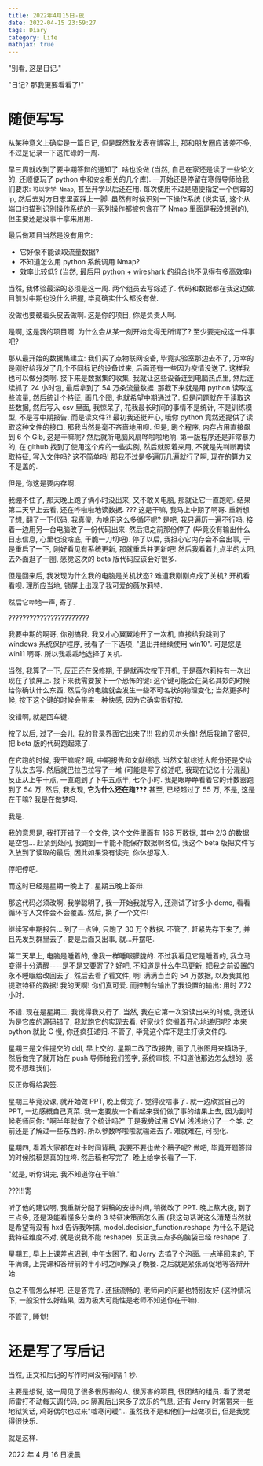 ```yaml
---
title: 2022年4月15日-夜
date: 2022-04-15 23:59:27
tags: Diary
category: Life
mathjax: true
---
```


"别看, 这是日记."

"日记? 那我更要看看了!"

<!--more-->

# 随便写写
从某种意义上确实是一篇日记, 但是既然敢发表在博客上, 那和朋友圈应该差不多, 不过是记录一下这忙碌的一周.

早三周就收到了要中期答辩的通知了, 啥也没做 (当然, 自己在家还是读了一些论文的, 还顺便玩了 python 中和``安全``相关的几个库). 一开始还是停留在寒假导师给我们要求: ``可以学学 Nmap``, 甚至开学以后还在用. 每次使用不过是随便指定一个倒霉的 ip, 然后去对方日志里面踩上一脚. 虽然有时候识别一下操作系统 (说实话, 这个从端口扫描到识别操作系统的一系列操作都被包含在了 Nmap 里面是我没想到的), 但主要还是没事干拿来用用.

最后做项目当然是没有用它:
- 它好像不能读取流量数据?
- 不知道怎么用 python 系统调用 Nmap?
- 效率比较低? (当然, 最后用 python + wireshark 的组合也不见得有多高效率)

当然, 我体验最深的必须是这一周. 两个组员去写综述了. 代码和数据都在我这边做. 目前对中期也没什么把握, 毕竟确实什么都没有做. 

没做也要硬着头皮去做啊. 这是你的项目, 你是负责人啊.

是啊, 这是我的项目啊. 为什么会从某一刻开始觉得无所谓了? 至少要完成这一件事吧?

那从最开始的数据集建立: 我们买了点物联网设备, 毕竟实验室那边去不了, 万幸的是刚好给我发了几个不同标记的设备过来, 后面还有一些因为疫情没送了. 这样我也可以做分类啊. 接下来是数据集的收集, 我就让这些设备连到电脑热点里, 然后连续抓了 24 小时包, 最后拿到了 54 万条流量数据. 那截下来就是用 python 读取这些流量, 然后统计个特征, 画几个图, 也就希望中期通过了. 但是问题就在于读取这些数据, 然后写入 csv 里面, 我惊呆了, 花我最长时间的事情不是统计, 不是训练模型, 不是写中期报告, 而是读文件?! 最初我还挺开心, 哦你 python 竟然还提供了读取这种文件的接口, 那我当然是毫不吝啬地用呗. 但是, 跑个程序, 内存占用直接飙到 6 个 Gib, 这是干嘛呢? 然后就听电脑风扇哗啦啦地响. 第一版程序还是非常暴力的, 在 github 找到了使用这个库的一些实例, 然后就照着来用, 不就是先判断再读取特征, 写入文件吗? 这不简单吗! 那我不过是多遍历几遍就行了啊, 现在的算力又不是盖的.

但是, 你这是要内存啊.

我绷不住了, 那天晚上跑了俩小时没出来, 又不敢关电脑, 那就让它一直跑吧. 结果第二天早上去看, 还在哗啦啦地读数据. ??? 这是干嘛, 我马上中期了啊哥. 重新想了想, 翻了一下代码, 我真傻, 为啥用这么多循环呢? 是吧, 我只遍历一遍不行吗. 接着一边用另一台电脑改了一份代码出来. 然后把之前那份停了 (毕竟没有输出什么日志信息, 心里也没啥底, 干脆一刀切吧). 停了以后, 我担心它内存会不会出事, 于是重启了一下, 刚好看见有系统更新, 那就重启并更新吧! 然后我看着九点半的太阳, 去外面逛了一圈, 感觉这次的 beta 版代码应该会好很多.

但是回来后, 我发现为什么我的电脑是关机状态? 难道我刚刚点成了关机? 开机看看呗. 理所应当地, 锁屏上出现了我可爱的薇尔莉特.

然后它``哔``地一声, 寄了.

???????????????????????

我要中期的啊哥, 你别搞我. 我又小心翼翼地开了一次机, 直接给我跳到了 windows 系统保护程序, 我看了一下选项, "退出并继续使用 win10". 可是您是 win11 啊哥. 所以我乖乖地选择了关机.

当然, 我算了一下, 反正还在保修期, 于是就再次按下开机, 于是薇尔莉特有一次出现在了锁屏上. 接下来我需要按下一个恐怖的键: 这个键可能会在莫名其妙的时候给你确认什么东西, 然后你的电脑就会发生一些不可名状的物理变化; 当然更多时候, 按下这个键的时候会带来一种快感, 因为它确实很好按.

没错啊, 就是回车键.

按了以后, 过了一会儿, 我的登录界面它出来了!!! 我的贝尔头像! 然后我输了密码, 把 beta 版的代码跑起来了.

在它跑的时候, 我干嘛呢? 哦, 中期报告和文献综述. 当然文献综述大部分还是交给了队友去写. 然后就巴拉巴拉写了一堆 (可能是写了综述吧, 我现在记忆十分混乱) 反正从上午十点, 一直跑到了下午五点半, 七个小时. 我是眼睁睁看着它的计数器跑到了 54 万, 然后, 我发现, **它为什么还在跑???** 甚至, 已经超过了 55 万, 不是, 这是在干嘛? 我是在做梦吗.

我是.

我的意思是, 我打开错了一个文件, 这个文件里面有 166 万数据, 其中 2/3 的数据是空包... 赶紧到处问, 我跑到一半能不能保存数据啊各位, 我这个 beta 版把文件写入放到了读取的最后, 因此如果没有读完, 你休想写入.

停吧停吧.

而这时已经是星期一晚上了. 星期五晚上答辩.

那这代码必须改啊. 我学聪明了, 我一开始我就写入, 还测试了许多小 demo, 看看循环写入文件会不会覆盖. 然后, 换了一个文件!

继续写中期报告... 到了一点钟, 只跑了 30 万个数据. 不管了, 赶紧先存下来了, 并且先发到群里去了. 要是后面又出事, 就...开摆吧.

第二天早上, 电脑是睡着的, 像我一样睡眼朦胧的. 不过我看见它是睡着的, 我立马变得十分清醒----是不是又要寄了? 好吧, 不知道是什么牛马更新, 把我之前设置的永不睡眠给改回去了. 然后去看了看文件, 啊! 满满当当的 54 万数据, 以及我其他提取特征的数据! 我的天啊! 你们真可爱. 而控制台输出了我设置的输出: 用时 7.72 小时.

不错. 现在是星期二, 我觉得我又行了. 当然, 我在它第一次没读出来的时候, 我还认为是它库的源码错了, 我就跑它的实现去看. 好家伙? 您搁着开心地递归呢? 本来 python 就比 C 慢, 你还疯狂递归. 不管了, 毕竟这个库不是主打读文件的.

星期三是文件提交的 ddl, 早上交的. 星期二改了改报告, 画了几张图用来镇场子, 然后做完了就开始在 push 导师给我们签字, 系统审核, 不知道他那边怎么想的, 感觉不想理我们. 

反正你得给我签.

星期三毕竟没课, 就开始做 PPT, 晚上做完了. 觉得没啥事了. 就一边欣赏自己的 PPT, 一边感概自己真菜. 我一定要放一个看起来我们做了事的结果上去, 因为到时候老师问你: "啊半年就做了个统计吗?" 于是我尝试用 SVM 浅浅地分了一个类. 之前还是了解过一些东西的. 所以参数哗啦啦就输进去了. 难就难在, 可视化.

星期四, 看着大家都在对卡时间背稿, 我要不要也做个稿子呢? 做吧, 毕竟开题答辩的时候脱稿是真的拉垮. 然后稿也写完了. 晚上给学长看了一下.

"就是, 听你讲完, 我不知道你在干嘛."

???!!!寄

听了他的建议啊, 我重新分配了讲稿的安排时间, 稍微改了 PPT. 晚上熬大夜, 到了三点多, 还是没能看懂多分类的 3 特征决策面怎么画 (我这句话说这么清楚当然就是希望有没有 hxd 告诉我咋搞, model.decision_function.reshape 为什么不是说我特征维度不对, 就是说我不能 reshape). 反正我三点多的脑袋已经 reshape 了.

星期五, 早上上课差点迟到, 中午太困了. 和 Jerry 去搞了个泡面. 一点半回来的, 下午满课, 上完课和答辩前的半小时之间解决了晚餐. 之后就是紧张局促地等答辩开始.

总之不管怎么样吧. 还是答完了. 还挺流畅的, 老师问的问题也特别友好 (这种情况下, 一般没什么好结果, 因为极大可能性是老师不知道你在干嘛).

不管了, 睡觉!

# 还是写了写后记
当然, 正文和后记的写作时间没有间隔 1 秒.

主要是想说, 这一周见了很多很厉害的人, 很厉害的项目, 很团结的组员. 看了汤老师雷打不动每天调代码, pc 隔离后出来多了欢乐的气息, 还有 Jerry 时常带来一些地狱笑话, 鸡哥偶尔也过来"嘘寒问暖"... 虽然我不是和他们一起做项目, 但是我觉得很快乐.

就是这样.

2022 年 4 月 16 日凌晨